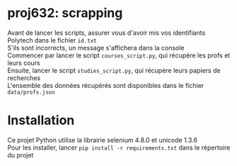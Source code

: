 # proj632: scrapping
Avant de lancer les scripts, assurer vous d'avoir mis vos identifiants Polytech dans le fichier `id.txt`  
S'ils sont incorrects, un message s'affichera dans la console  
Commencer par lancer le script `courses_script.py`, qui récupère les profs et leurs cours  
Ensuite, lancer le script `studies_script.py`, qui récupère leurs papiers de recherches  
L'ensemble des données récupérés sont disponibles dans le fichier `data/profs.json`

# Installation
Ce projet Python utilise la librairie selenium 4.8.0 et unicode 1.3.6  
Pour les installer, lancer `pip install -r requirements.txt` dans le répertoire du projet